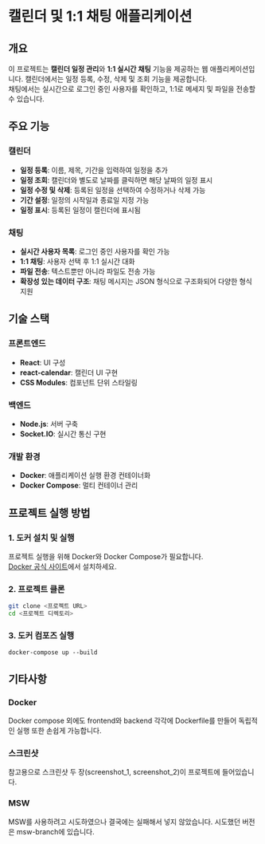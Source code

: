 # 캘린더 및 1:1 채팅 애플리케이션

## 개요

이 프로젝트는 **캘린더 일정 관리**와 **1:1 실시간 채팅** 기능을 제공하는 웹 애플리케이션입니다.
캘린더에서는 일정 등록, 수정, 삭제 및 조회 기능을 제공합니다.  
채팅에서는 실시간으로 로그인 중인 사용자를 확인하고, 1:1로 메세지 및 파일을 전송할 수 있습니다.

## 주요 기능

### 캘린더
- **일정 등록**: 이름, 제목, 기간을 입력하여 일정을 추가
- **일정 조회**: 캘린더와 별도로 날짜를 클릭하면 해당 날짜의 일정 표시
- **일정 수정 및 삭제**: 등록된 일정을 선택하여 수정하거나 삭제 가능
- **기간 설정**: 일정의 시작일과 종료일 지정 가능
- **일정 표시**: 등록된 일정이 캘린더에 표시됨

### 채팅
- **실시간 사용자 목록**: 로그인 중인 사용자를 확인 가능
- **1:1 채팅**: 사용자 선택 후 1:1 실시간 대화
- **파일 전송**: 텍스트뿐만 아니라 파일도 전송 가능
- **확장성 있는 데이터 구조**: 채팅 메시지는 JSON 형식으로 구조화되어 다양한 형식 지원

## 기술 스택

### 프론트엔드
- **React**: UI 구성
- **react-calendar**: 캘린더 UI 구현
- **CSS Modules**: 컴포넌트 단위 스타일링

### 백엔드
- **Node.js**: 서버 구축
- **Socket.IO**: 실시간 통신 구현

### 개발 환경
- **Docker**: 애플리케이션 실행 환경 컨테이너화
- **Docker Compose**: 멀티 컨테이너 관리

## 프로젝트 실행 방법

### 1. 도커 설치 및 실행
프로젝트 실행을 위해 Docker와 Docker Compose가 필요합니다.  
[Docker 공식 사이트](https://www.docker.com/)에서 설치하세요.

### 2. 프로젝트 클론
```bash
git clone <프로젝트 URL>
cd <프로젝트 디렉토리>
```

### 3. 도커 컴포즈 실행
```
docker-compose up --build
```

## 기타사항

### Docker
Docker compose 외에도 frontend와 backend 각각에 Dockerfile를 만들어 독립적인 실행 또한 손쉽게 가능합니다.

### 스크린샷
참고용으로 스크린샷 두 장(screenshot_1, screenshot_2)이 프로젝트에 들어있습니다.

### MSW
MSW를 사용하려고 시도하였으나 결국에는 실패해서 넣지 않았습니다. 시도했던 버전은 msw-branch에 있습니다.